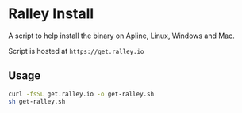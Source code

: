 # Ralley Install

A script to help install the binary on Apline, Linux, Windows and Mac.

Script is hosted at `https://get.ralley.io`


## Usage

```bash
curl -fsSL get.ralley.io -o get-ralley.sh
sh get-ralley.sh
```
